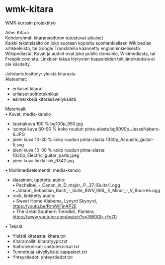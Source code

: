 # wmk-kitara

WMK-kurssin projektityö

Aihe: Kitara  
Kohderyhmä: kitaransoittoon tutustuvat aikuiset  
Kaikki tekstisisältö on joko suoraan kopioitu suomenkielisen Wikipedian artikkeleista, tai Google Translatella käännetty englanninkielisestä Wikipediasta. Kuvat ja audiot ovat joko public domainia, Wikimediasta, tai Freepik.com:sta. Linkkien takaa löytyvien kappaleiden tekijänoikeuksia ei ole käsitelty.

Johdanto/esittely: yleistä kitarasta  
Alateemat:

- erilaiset kitarat
- erilaiset soittotekniikat
- esimerkkejä kitarasävellyksistä

Materiaali:  
• Kuvat, media-kansio

- taustakuva 100 % bg100p_950.jpg
- isompi kuva 60-90 % koko ruudun pinta-alasta bg6090p_JesseNabers-6.JPG
- pieni kuva 10-30 % koko ruudun pinta-alasta 1030p_Acoustic_guitar-fi.svg
- pieni kuva 10-30 % koko ruudun pinta-alasta 1030p_Electric_guitar_parts.jpeg
- pieni kuva linkki link_6342.jpg

• Multimediaelementit, media-kansio

- klassinen, upotettu audio:  
  ▪ Pachelbel\_-_Canon_in_D_major,\_P.\_37\_(Guitar).ogg  
  ▪ Johann_Sebastian_Bach\_-_Suite_BWV_996,\_E_Minor\_-_V_Bourrée.ogg
- rock, linkitetty audio:  
   ▪ Sweet Home Alabama, Lynyrd Skynyrd, https://youtu.be/RrmWFjnAP2E  
   ▪ The Great Southern Trendkill, Pantera, https://www.youtube.com/watch?v=3W0Gh-rFg70

• Tekstit

- Yleistä kitarasta: kitara.txt
- Kitaramallit: kitaratyypit.txt
- Soittotekniikat: soittotekniikat.txt
- Tunnettuja sävellyksiä: kappaleet.txt
- Yhteystiedot: yhteystiedot.txt
